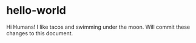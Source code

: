 # hello-world
Hi Humans!
I like tacos and swimming under the moon. 
Will commit these changes to this document.

